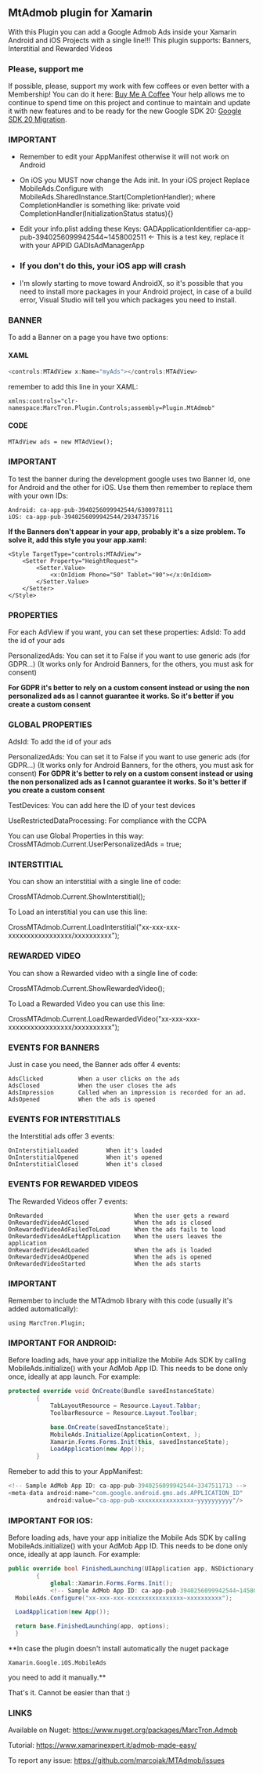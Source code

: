 ﻿## MtAdmob plugin for Xamarin

With this Plugin you can add a Google Admob Ads inside your Xamarin Android and iOS Projects with a single line!!!
This plugin supports: Banners, Interstitial and Rewarded Videos

### Please, support me
If possible, please, support my work with few coffees or even better with a Membership!
You can do it here: [Buy Me A Coffee](https://www.buymeacoffee.com/xamarinexpert)
Your help allows me to continue to spend time on this project and continue to maintain and update it with new features and to be ready for the new Google SDK 20: [Google SDK 20 Migration](https://developers.google.com/admob/android/migration).

### IMPORTANT
* Remember to edit your AppManifest otherwise it will not work on Android
* On iOS you MUST now change the Ads init. In your iOS project Replace MobileAds.Configure with MobileAds.SharedInstance.Start(CompletionHandler);
  where CompletionHandler is something like: private void CompletionHandler(InitializationStatus status){}
* Edit your info.plist adding these Keys:
  <key>GADApplicationIdentifier</key>
  <string>ca-app-pub-3940256099942544~1458002511</string> <- This is a test key, replace it with your APPID
  <key>GADIsAdManagerApp</key>
  <true/>
* ### If you don't do this, your iOS app will crash

* I'm slowly starting to move toward AndroidX, so it's possible that you need to install more packages in your Android project, in case of a build error,
  Visual Studio will tell you which packages you need to install.


### BANNER

To add a Banner on a page you have two options:

#### XAML

```csharp
<controls:MTAdView x:Name="myAds"></controls:MTAdView>
```

remember to add this line in your XAML:
```
xmlns:controls="clr-namespace:MarcTron.Plugin.Controls;assembly=Plugin.MtAdmob"
```

#### CODE
```
MTAdView ads = new MTAdView();
```

### IMPORTANT

To test the banner during the development google uses two Banner Id, one for Android and the other for iOS. Use them then remember to replace them with your own IDs:
```
Android: ca-app-pub-3940256099942544/6300978111
iOS: ca-app-pub-3940256099942544/2934735716
```

**If the Banners don't appear in your app, probably it's a size problem. To solve it, add this style you your app.xaml:**
```
<Style TargetType="controls:MTAdView">
    <Setter Property="HeightRequest">
        <Setter.Value>
            <x:OnIdiom Phone="50" Tablet="90"></x:OnIdiom>
        </Setter.Value>
    </Setter>
</Style>
```

### PROPERTIES

For each AdView if you want, you can set these properties:
AdsId: To add the id of your ads

PersonalizedAds: You can set it to False if you want to use generic ads (for GDPR...) (It works only for Android Banners, for the others, you must ask for consent)

**For GDPR it's better to rely on a custom consent instead or using the non personalized ads as I cannot guarantee it works. So it's better if you create a custom consent**

### GLOBAL PROPERTIES

AdsId: To add the id of your ads

PersonalizedAds: You can set it to False if you want to use generic ads (for GDPR...) (It works only for Android Banners, for the others, you must ask for consent)
**For GDPR it's better to rely on a custom consent instead or using the non personalized ads as I cannot guarantee it works. So it's better if you create a custom consent**

TestDevices: You can add here the ID of your test devices

UseRestrictedDataProcessing: For compliance with the CCPA

You can use Global Properties in this way:
CrossMTAdmob.Current.UserPersonalizedAds = true;


### INTERSTITIAL

You can show an interstitial with a single line of code:

CrossMTAdmob.Current.ShowInterstitial();

To Load an interstitial you can use this line:

CrossMTAdmob.Current.LoadInterstitial("xx-xxx-xxx-xxxxxxxxxxxxxxxxx/xxxxxxxxxx");


### REWARDED VIDEO

You can show a Rewarded video with a single line of code:

CrossMTAdmob.Current.ShowRewardedVideo();

To Load a Rewarded Video you can use this line:

CrossMTAdmob.Current.LoadRewardedVideo("xx-xxx-xxx-xxxxxxxxxxxxxxxxx/xxxxxxxxxx");


### EVENTS FOR BANNERS

Just in case you need, the Banner ads offer 4 events:
```
AdsClicked		    When a user clicks on the ads
AdsClosed		    When the user closes the ads
AdsImpression	    Called when an impression is recorded for an ad.
AdsOpened		    When the ads is opened
```

### EVENTS FOR INTERSTITIALS

the Interstitial ads offer 3 events:
```
OnInterstitialLoaded        When it's loaded
OnInterstitialOpened        When it's opened      
OnInterstitialClosed        When it's closed
```

### EVENTS FOR REWARDED VIDEOS

The Rewarded Videos offer 7 events:
```
OnRewarded                          When the user gets a reward
OnRewardedVideoAdClosed             When the ads is closed
OnRewardedVideoAdFailedToLoad       When the ads fails to load
OnRewardedVideoAdLeftApplication    When the users leaves the application
OnRewardedVideoAdLoaded             When the ads is loaded
OnRewardedVideoAdOpened             When the ads is opened
OnRewardedVideoStarted              When the ads starts
```

### IMPORTANT

Remember to include the MTAdmob library with this code (usually it's added automatically):
```
using MarcTron.Plugin;
```


### IMPORTANT FOR ANDROID:

Before loading ads, have your app initialize the Mobile Ads SDK by calling MobileAds.initialize() with your AdMob App ID. 
This needs to be done only once, ideally at app launch. For example:

```csharp
protected override void OnCreate(Bundle savedInstanceState)
        {
            TabLayoutResource = Resource.Layout.Tabbar;
            ToolbarResource = Resource.Layout.Toolbar;

            base.OnCreate(savedInstanceState);            
            MobileAds.Initialize(ApplicationContext, );
            Xamarin.Forms.Forms.Init(this, savedInstanceState); 
            LoadApplication(new App());
        }
```
Remeber to add this to your AppManifest:
```csharp
<!-- Sample AdMob App ID: ca-app-pub-3940256099942544~3347511713 -->
<meta-data android:name="com.google.android.gms.ads.APPLICATION_ID"
           android:value="ca-app-pub-xxxxxxxxxxxxxxxx~yyyyyyyyyy"/>
```

### IMPORTANT FOR IOS:

Before loading ads, have your app initialize the Mobile Ads SDK by calling MobileAds.initialize() with your AdMob App ID. 
This needs to be done only once, ideally at app launch. For example:

```csharp
public override bool FinishedLaunching(UIApplication app, NSDictionary options)
        {
            global::Xamarin.Forms.Forms.Init();
            <!-- Sample AdMob App ID: ca-app-pub-3940256099942544~1458002511 -->
  MobileAds.Configure("xx-xxx-xxx-xxxxxxxxxxxxxxxx~xxxxxxxxxx");

  LoadApplication(new App());

  return base.FinishedLaunching(app, options);
  }
  ```

  **In case the plugin doesn't install automatically the nuget package
  ```
  Xamarin.Google.iOS.MobileAds
  ```
  you need to add it manually.**


  That's it. Cannot be easier than that :)


  ### LINKS

  Available on Nuget: https://www.nuget.org/packages/MarcTron.Admob

  Tutorial: https://www.xamarinexpert.it/admob-made-easy/

  To report any issue: https://github.com/marcojak/MTAdmob/issues
  
